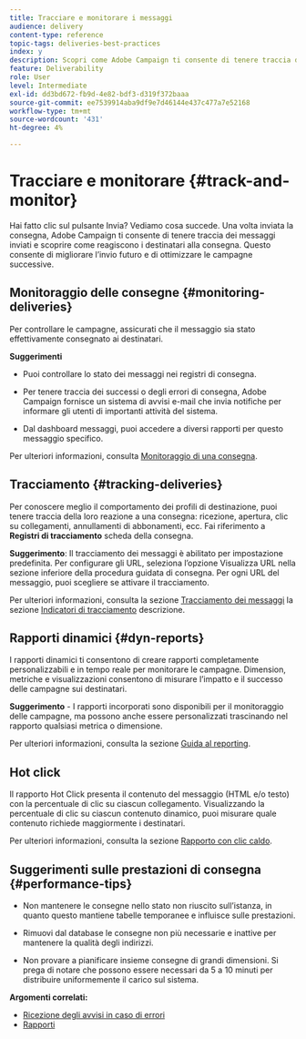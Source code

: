 ```yaml
---
title: Tracciare e monitorare i messaggi
audience: delivery
content-type: reference
topic-tags: deliveries-best-practices
index: y
description: Scopri come Adobe Campaign ti consente di tenere traccia dei messaggi inviati e scoprire come reagiscono i destinatari alla consegna
feature: Deliverability
role: User
level: Intermediate
exl-id: dd3bd672-fb9d-4e82-bdf3-d319f372baaa
source-git-commit: ee7539914aba9df9e7d46144e437c477a7e52168
workflow-type: tm+mt
source-wordcount: '431'
ht-degree: 4%

---
```


# Tracciare e monitorare {#track-and-monitor}

Hai fatto clic sul pulsante Invia? Vediamo cosa succede. Una volta inviata la consegna, Adobe Campaign ti consente di tenere traccia dei messaggi inviati e scoprire come reagiscono i destinatari alla consegna. Questo consente di migliorare l’invio futuro e di ottimizzare le campagne successive.

## Monitoraggio delle consegne {#monitoring-deliveries}

Per controllare le campagne, assicurati che il messaggio sia stato effettivamente consegnato ai destinatari.

**Suggerimenti**

* Puoi controllare lo stato dei messaggi nei registri di consegna.

* Per tenere traccia dei successi o degli errori di consegna, Adobe Campaign fornisce un sistema di avvisi e-mail che invia notifiche per informare gli utenti di importanti attività del sistema.

* Dal dashboard messaggi, puoi accedere a diversi rapporti per questo messaggio specifico.

Per ulteriori informazioni, consulta [Monitoraggio di una consegna](../../sending/using/monitoring-a-delivery.md).

## Tracciamento {#tracking-deliveries}

Per conoscere meglio il comportamento dei profili di destinazione, puoi tenere traccia della loro reazione a una consegna: ricezione, apertura, clic su collegamenti, annullamenti di abbonamenti, ecc. Fai riferimento a **Registri di tracciamento** scheda della consegna.

**Suggerimento**: Il tracciamento dei messaggi è abilitato per impostazione predefinita. Per configurare gli URL, seleziona l’opzione Visualizza URL nella sezione inferiore della procedura guidata di consegna. Per ogni URL del messaggio, puoi scegliere se attivare il tracciamento.

Per ulteriori informazioni, consulta la sezione [Tracciamento dei messaggi](../../sending/using/tracking-messages.md) la sezione [Indicatori di tracciamento](../../reporting/using/tracking-indicators.md) descrizione.

## Rapporti dinamici {#dyn-reports}

I rapporti dinamici ti consentono di creare rapporti completamente personalizzabili e in tempo reale per monitorare le campagne. Dimension, metriche e visualizzazioni consentono di misurare l’impatto e il successo delle campagne sui destinatari.

**Suggerimento** - I rapporti incorporati sono disponibili per il monitoraggio delle campagne, ma possono anche essere personalizzati trascinando nel rapporto qualsiasi metrica o dimensione.

Per ulteriori informazioni, consulta la sezione [Guida al reporting](../../reporting/using/about-dynamic-reports.md).

## Hot click

Il rapporto Hot Click presenta il contenuto del messaggio (HTML e/o testo) con la percentuale di clic su ciascun collegamento. Visualizzando la percentuale di clic su ciascun contenuto dinamico, puoi misurare quale contenuto richiede maggiormente i destinatari.

Per ulteriori informazioni, consulta la sezione [Rapporto con clic caldo](../../reporting/using/hot-clicks.md).

## Suggerimenti sulle prestazioni di consegna {#performance-tips}

* Non mantenere le consegne nello stato non riuscito sull’istanza, in quanto questo mantiene tabelle temporanee e influisce sulle prestazioni.

* Rimuovi dal database le consegne non più necessarie e inattive per mantenere la qualità degli indirizzi.

* Non provare a pianificare insieme consegne di grandi dimensioni. Si prega di notare che possono essere necessari da 5 a 10 minuti per distribuire uniformemente il carico sul sistema.

**Argomenti correlati:**

* [Ricezione degli avvisi in caso di errori](../../sending/using/receiving-alerts-when-failures-happen.md)
* [Rapporti](../../reporting/using/about-dynamic-reports.md)
